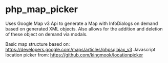 php_map_picker
==============

Uses Google Map v3 Api to generate a Map with InfoDialogs on demand based on generated XML objects. Also allows for the addition and deletion of these object on demand via modals.

Basic map structure based on: https://developers.google.com/maps/articles/phpsqlajax_v3
Javascript location picker from: https://github.com/kingmook/locationpicker
